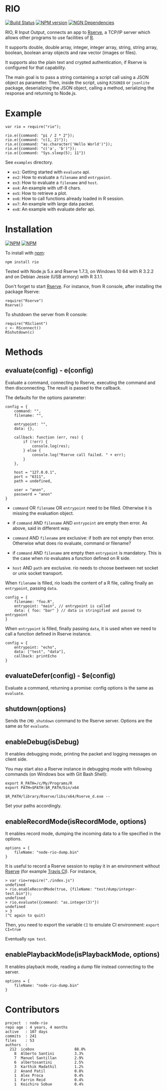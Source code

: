 RIO
======
[![Build Status](https://travis-ci.org/albertosantini/node-rio.png)](https://travis-ci.org/albertosantini/node-rio)
[![NPM version](https://badge.fury.io/js/rio.png)](http://badge.fury.io/js/rio)
[![NGN Dependencies](https://david-dm.org/albertosantini/node-rio.png)](https://david-dm.org/albertosantini/node-rio)

RIO, R Input Output, connects an app to [Rserve](http://www.rforge.net/Rserve/),
a TCP/IP server which allows other programs to use facilities of [R](http://www.r-project.org).

It supports double, double array, integer, integer array, string, string array,
boolean, boolean array objects and raw vector (images or files).

It supports also the plain text and crypted authentication, if Rserve is
configured for that capability.

The main goal is to pass a string containing a script call using a JSON object
as parameter. Then, inside the script, using `RJSONIO` or `jsonlite` package,
deserializing the JSON object, calling a method, serializing the response and
returning to Node.js.

Example
========

    var rio = require("rio");

    rio.e({command: "pi / 2 * 2"});
    rio.e({command: "c(1, 2)"});
    rio.e({command: "as.character('Hello World')"});
    rio.e({command: "c('a', 'b')"});
    rio.e({command: "Sys.sleep(5); 11"})

See `examples` directory.

- `ex1`: Getting started with `evaluate` api.
- `ex2`: How to evaluate a `filename` and `entrypoint`.
- `ex3`: How to evaluate a `filename` and `host`.
- `ex4`: An example with utf-8 chars.
- `ex5`: How to retrieve a plot.
- `ex6`: How to call functions already loaded in R session.
- `ex7`: An example with large data packet.
- `ex8`: An example with evaluate defer api.

Installation
============

[![NPM](https://nodei.co/npm/rio.png?downloads=true)](https://nodei.co/npm/rio/)
[![NPM](https://nodei.co/npm-dl/rio.png)](https://nodei.co/npm/rio/)

To install with [npm](http://github.com/isaacs/npm):

    npm install rio

Tested with Node.js 5.x and Rserve 1.7.3, on Windows 10 64 with R 3.2.2
and on Debian Jessie (USB armory) with R 3.1.1.

Don't forget to start [Rserve](http://cran.r-project.org/web/packages/Rserve/).
For instance, from R console, after installing the package Rserve:

    require("Rserve")
    Rserve()

To shutdown the server from R console:

    require("RSclient")
    c <- RSconnect()
    RSshutdown(c)

Methods
=======

evaluate(config) - e(config)
----------------------------

Evaluate a command, connecting to Rserve, executing the command and then
disconnecting. The result is passed to the callback.

The defaults for the options parameter:

    config = {
        command: "",
        filename: "",

        entrypoint: "",
        data: {},

        callback: function (err, res) {
            if (!err) {
                console.log(res);
            } else {
                console.log("Rserve call failed. " + err);
            }
        },

        host = "127.0.0.1",
        port = "6311",
        path = undefined,

        user = "anon",
        password = "anon"
    }

- `command` OR `filename` OR `entrypoint` need to be filled.
Otherwise it is missing the evaluation object.

- if `command` AND  `filename` AND `entrypoint` are empty then error.
As above, said in different way.

- `command` AND `filename` are exclusive: if both are not empty then error.
Otherwise what does rio evaluate, command or filename?

- if `command` AND  `filename` are empty then `entrypoint` is mandatory.
This is the case when rio evaluates a function defined on R side.

- `host` AND `path` are exclusive.
rio needs to choose beetween net socket or unix socket transport.

When `filename` is filled, rio loads the content of a R file, calling
finally an `entrypoint`, passing `data`.

    config = {
        filename: "foo.R",
        entrypoint: "main", // entrypoint is called
        data: { foo: "bar" } // data is stringified and passed to entrypoint
    }

When `entrypoint` is filled, finally passing `data`, it is used when we
need to call a function defined in Rserve instance.

    config = {
        entrypoint: "echo",
        data: ["test", "data"],
        callback: printEcho
    }

evaluateDefer(config) - $e(config)
----------------------------------

Evaluate a command, returning a promise: config options is the same as
`evaluate`.

shutdown(options)
-----------------

Sends the `CMD_shutdown` command to the Rserve server. Options are the same as
for `evaluate`.

enableDebug(isDebug)
-----------

It enables debugging mode, printing the packet and logging messages on client
side.

You may start also a Rserve instance in debugging mode with following commands
(on Windows box with Git Bash Shell):

```
export R_PATH=/c/My/Programs/R
export PATH=$PATH:$R_PATH/bin/x64

$R_PATH/library/Rserve/libs/x64/Rserve_d.exe --
```

Set your paths accordingly.

enableRecordMode(isRecordMode, options)
----------------

It enables record mode, dumping the incoming data to a file specified in the
options.

    options = {
        fileName: "node-rio-dump.bin"
    }

It is useful to record a Rserve session to replay it in an environment without
[Rserve](http://cran.r-project.org/web/packages/Rserve/) (for example
[Travis CI](https://travis-ci.org/)). For instance,

```
> var rio=require("./index.js")
undefined
> rio.enableRecordMode(true, {fileName: "test/dump/integer-test.bin"});
undefined
> rio.evaluate({command: "as.integer(3)"})
undefined
> 3
(^C again to quit)
```

Then, you need to export the variable `CI` to emulate CI environment:
`export CI=true`

Eventually `npm test`.

enablePlaybackMode(isPlaybackMode, options)
------------------

It enables playback mode, reading a dump file instead connecting to the server.

    options = {
        fileName: "node-rio-dump.bin"
    }


Contributors
============

```
project  : node-rio
repo age : 4 years, 4 months
active   : 107 days
commits  : 241
files    : 53
authors  :
  212  icebox                  88.0%
    8  Alberto Santini         3.3%
    7  Manuel Santillan        2.9%
    6  albertosantini          2.5%
    3  Karthik Madathil        1.2%
    2  Anand Patil             0.8%
    1  Alex Proca              0.4%
    1  Farrin Reid             0.4%
    1  Koichiro Sobue          0.4%
```
